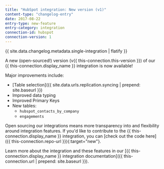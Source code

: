 ```yaml
---
title: "HubSpot integration: New version (v1)" 
content-type: "changelog-entry"
date: 2017-08-22
entry-type: new-feature
entry-category: integration
connection-id: hubspot
connection-version: 1
---
```


{{ site.data.changelog.metadata.single-integration | flatify }}

A new (open-sourced!) version (v{{ this-connection.this-version }}) of our {{ this-connection.display_name }} integration is now available!

Major improvements include:

- [Table selection]({{ site.data.urls.replication.syncing | prepend: site.baseurl }})
- Improved data typing
- Improved Primary Keys
- New tables:
  - `hubspot_contacts_by_company`
  - `engagements`

Open sourcing our integrations means more transparency into and flexibility around integration features. If you'd like to contribute to the {{ this-connection.display_name }} integration, you can [check out the code here]({{ this-connection.repo-url }}){:target="new"}.

Learn more about the integration and these features in our [{{ this-connection.display_name }} integration documentation]({{ this-connection.url | prepend: site.baseurl }}).
